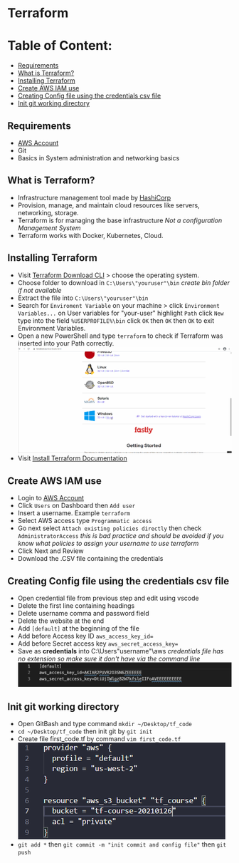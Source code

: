 # Terraform

# Table of Content:
- [Requirements](#requirements)
- [What is Terraform?](#what-is-terraform)
- [Installing Terraform](#installing-terraform)
- [Create AWS IAM use](#create-aws-iam-use)
- [Creating Config file using the credentials csv file](#creating-config-file-using-the-credentials-csv-file)
- [Init git working directory](#init-git-working-directory)


## Requirements
- [AWS Account](https://aws.amazon.com/account/)
- Git
- Basics in System administration and networking basics

## What is Terraform?
- Infrastructure management tool made by [HashiCorp](https://www.hashicorp.com)
- Provision, manage, and maintain cloud resources like servers, networking, storage. 
- Terraform is for managing the base infrastructure *Not a configuration Management System*
- Terraform works with Docker, Kubernetes, Cloud. 
 
## Installing Terraform
- Visit [Terraform Download CLI](https://www.terraform.io/downloads.html) > choose the operating system.
- Choose folder to download in `C:\Users\"youruser"\bin`    *create bin folder if not available*
- Extract the file into `C:\Users\"youruser"\bin`
- Search for `Enviroment Variable` on your machine > click `Environment Variables...` on User variables for "your-user" highlight `Path` click `New` type into the field `%USERPROFILE%\bin` click `OK` then `OK` then `OK` to exit Environment Variables.
- Open a new PowerShell and type `terraform` to check if Terraform was inserted into your Path correctly. 
![installing_terraform_windows](/assets/installing_terraform_windows.gif)
- Visit [Install Terraform Documentation](https://learn.hashicorp.com/tutorials/terraform/install-cli) 

## Create AWS IAM use
- Login to [AWS Account](https://aws.amazon.com/account/)
- Click `Users` on Dashboard then `Add user`
- Insert a username. Example `terraform`
-  Select AWS access type `Programmatic access`
-  Go next select `Attach existing policies directly` then check `AdministratorAccess`  *this is bad practice and should be avoided if you know what policies to assign your username to use terraform*
-  Click Next and Review
-  Download the .CSV file containing the credentials

## Creating Config file using the credentials csv file
- Open credential file from previous step and edit using vscode
- Delete the first line containing headings
- Delete username comma and password field
- Delete the website at the end
- Add `[default]` at the beginning of the file
- Add before Access key ID `aws_access_key_id=`
- Add before Secret access key `aws_secret_access_key=`
- Save as **credentials** into C:\Users\"username"\aws  *credentials file has no extension so make sure it don't have via the command line*
![credentials example](/assets/credentails.png)

## Init git working directory
- Open GitBash and type command `mkdir ~/Desktop/tf_code`
- `cd ~/Desktop/tf_code` then init git by `git init`
- Create file first_code.tf by command `vim first_code.tf`
![first_code](/assets/first_code.png)
- `git add *` then `git commit -m "init commit and config file"` then `git push`
